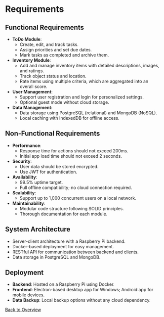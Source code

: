 
# Requirements

## Functional Requirements
- **ToDo Module**: 
  - Create, edit, and track tasks.
  - Assign priorities and set due dates.
  - Mark tasks as completed and archive them.
- **Inventory Module**: 
  - Add and manage inventory items with detailed descriptions, images, and ratings.
  - Track object status and location.
  - Rate items using multiple criteria, which are aggregated into an overall score.
- **User Management**: 
  - Support user registration and login for personalized settings.
  - Optional guest mode without cloud storage.
- **Data Management**: 
  - Data storage using PostgreSQL (relational) and MongoDB (NoSQL).
  - Local caching with IndexedDB for offline access.

## Non-Functional Requirements
- **Performance**: 
  - Response time for actions should not exceed 200ms.
  - Initial app load time should not exceed 2 seconds.
- **Security**: 
  - User data should be stored encrypted.
  - Use JWT for authentication.
- **Availability**: 
  - 99.5% uptime target.
  - Full offline compatibility; no cloud connection required.
- **Scalability**: 
  - Support up to 1,000 concurrent users on a local network.
- **Maintainability**: 
  - Modular code structure following SOLID principles.
  - Thorough documentation for each module.

## System Architecture
- Server-client architecture with a Raspberry Pi backend.
- Docker-based deployment for easy management.
- RESTful API for communication between backend and clients.
- Data storage in PostgreSQL and MongoDB.

## Deployment
- **Backend**: Hosted on a Raspberry Pi using Docker.
- **Frontend**: Electron-based desktop app for Windows; Android app for mobile devices.
- **Data Backup**: Local backup options without any cloud dependency.

[Back to Overview](overview.md)

